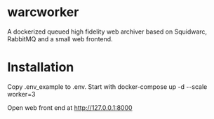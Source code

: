 # warcworker
A dockerized queued high fidelity web archiver based on Squidwarc, RabbitMQ and a small web frontend.

# Installation
Copy .env_example to .env. Start with docker-compose up -d --scale worker=3

Open web front end at http://127.0.0.1:8000
